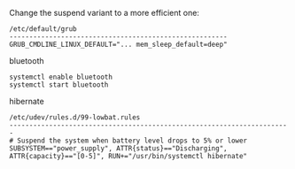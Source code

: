 Change the suspend variant to a more efficient one:
```
/etc/default/grub
-------------------------------------------------------
GRUB_CMDLINE_LINUX_DEFAULT="... mem_sleep_default=deep"
```

bluetooth
```
systemctl enable bluetooth
systemctl start bluetooth
```

hibernate
```
/etc/udev/rules.d/99-lowbat.rules
-----------------------------------------------------------------------
# Suspend the system when battery level drops to 5% or lower
SUBSYSTEM=="power_supply", ATTR{status}=="Discharging", ATTR{capacity}=="[0-5]", RUN+="/usr/bin/systemctl hibernate"
```
